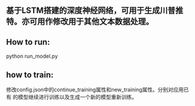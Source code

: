 ## 基于LSTM搭建的深度神经网络，可用于生成川普推特。亦可用作修改用于其他文本数据处理。
## How to run:
python run_model.py
## how to train:
修改config.json中的continue_training属性和new_training属性。分别对应用已有
的模型继续进行训练以及生成一个新的模型重新训练。
